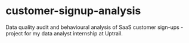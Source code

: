 # customer-signup-analysis
Data quality audit and behavioural analysis of SaaS customer sign-ups - project for my data analyst internship at Uptrail.
